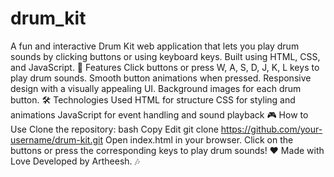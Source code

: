 # drum_kit
A fun and interactive Drum Kit web application that lets you play drum sounds by clicking buttons or using keyboard keys. Built using HTML, CSS, and JavaScript.
🚀 Features
Click buttons or press W, A, S, D, J, K, L keys to play drum sounds.
Smooth button animations when pressed.
Responsive design with a visually appealing UI.
Background images for each drum button.
🛠️ Technologies Used
HTML for structure
CSS for styling and animations
JavaScript for event handling and sound playback
🎮 How to Use
Clone the repository:
bash
Copy
Edit
git clone https://github.com/your-username/drum-kit.git
Open index.html in your browser.
Click on the buttons or press the corresponding keys to play drum sounds!
❤️ Made with Love
Developed by Artheesh. 🎶
